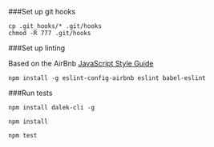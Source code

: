 ###Set up git hooks

```
cp .git_hooks/* .git/hooks
chmod -R 777 .git/hooks
```

###Set up linting

Based on the AirBnb [JavaScript Style Guide](https://github.com/airbnb/javascript)

```
npm install -g eslint-config-airbnb eslint babel-eslint
```

###Run tests

`npm install dalek-cli -g`

`npm install`

`npm test`